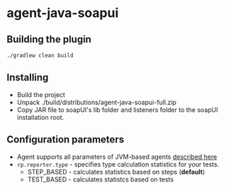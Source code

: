 # agent-java-soapui

## Building the plugin
```sh
./gradlew clean build
```

## Installing

* Build the project
* Unpack ./build/distributions/agent-java-soapui-full.zip
* Copy JAR file to soapUI's lib folder and listeners folder to the soapUI installation root.


## Configuration parameters
* Agent supports all parameters of JVM-based agents [described here](http://reportportal.io/#documentation/JVM-based-clients-configuration)
* `rp.reporter.type` - specifies type calculation statistics for your tests.
    * STEP_BASED - calculates statistics based on steps (**default**)
    * TEST_BASED - calculates statistcs based on tests 